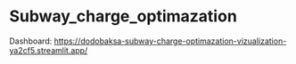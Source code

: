 # Subway_charge_optimazation
Dashboard: https://dodobaksa-subway-charge-optimazation-vizualization-ya2cf5.streamlit.app/
